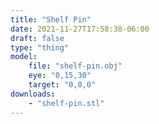 ```yaml
---
title: "Shelf Pin"
date: 2021-11-27T17:58:38-06:00
draft: false
type: "thing"
model: 
    file: "shelf-pin.obj"
    eye: "0,15,30"
    target: "0,0,0"
downloads:
    - "shelf-pin.stl"
---
```

